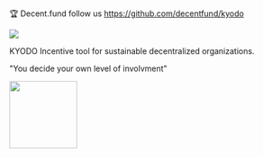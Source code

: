   🏆 Decent.fund follow us https://github.com/decentfund/kyodo
 

 <img src="https://cdn-images-1.medium.com/max/750/1*9jYo1wy8OpCKwK4VaMzC7A.gif" />
 
 KYODO Incentive tool for sustainable decentralized organizations.
 
 "You decide your own level of involvment"
 
 <img src="http://decent.fund/static/img/decent_fund_logo.svg" width=120/>
 
